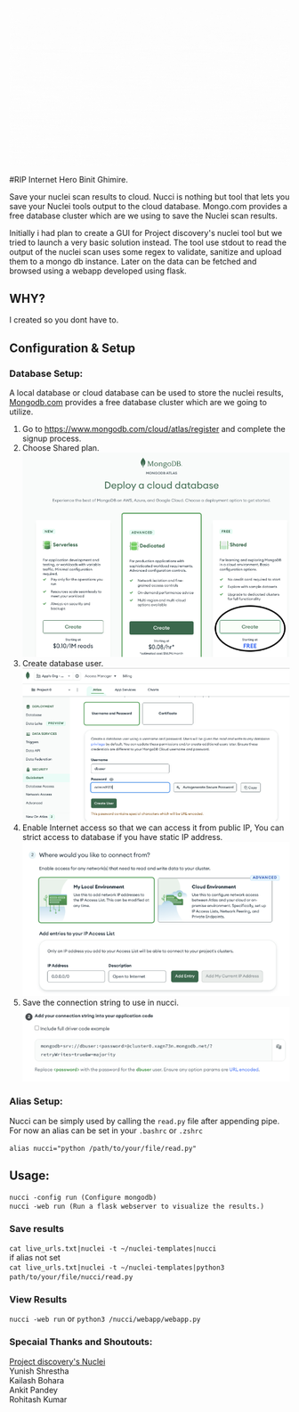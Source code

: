 ![Nucci](https://github.com/smaranchand/nucci/raw/main/src/nucci.gif)

#RIP Internet Hero Binit Ghimire.

Save your nuclei scan results to cloud.
Nucci is nothing but tool that lets you save your Nuclei tools output to the cloud database. Mongo.com provides a free database cluster which are we using to save the Nuclei scan  results.

Initially i had plan to create a GUI for Project discovery's nuclei tool but we tried to launch a very basic solution instead. The tool use stdout to read the output of the nuclei scan uses some regex to validate, sanitize and upload them to a mongo db instance. Later on the data can be fetched and browsed using a webapp developed using flask.


## WHY?

I created so you dont have to.

## Configuration & Setup

### Database Setup:

A local database or cloud database can be used to store the nuclei results, [Mongodb.com](https://www.mongodb.com) provides a free database cluster which are we going to utilize.

1. Go to https://www.mongodb.com/cloud/atlas/register and complete the signup process.
2. Choose Shared plan.![Free Plan](https://github.com/smaranchand/nucci/blob/main/src/free.png)
3. Create database user.![Create Creds](https://github.com/smaranchand/nucci/blob/main/src/create_creds.png)
4. Enable Internet access so that we can access it from public IP, You can strict access to database if you have static IP address. ![Enable Access](https://github.com/smaranchand/nucci/blob/main/src/network.png)
5. Save the connection string to use in nucci.![Connection String](https://github.com/smaranchand/nucci/blob/main/src/db_connection.png)

### Alias Setup:

Nucci can be simply used by calling the ```read.py``` file after appending pipe. For now an alias can be set in your ```.bashrc``` or ```.zshrc```

```alias nucci="python /path/to/your/file/read.py"```

## Usage:
```console
nucci -config run (Configure mongodb)
nucci -web run (Run a flask webserver to visualize the results.)

```
### Save results
```cat live_urls.txt|nuclei -t ~/nuclei-templates|nucci``` <br>
if alias not set <br>
```cat live_urls.txt|nuclei -t ~/nuclei-templates|python3 path/to/your/file/nucci/read.py```

### View Results
 ```nucci -web run``` or ```python3 /nucci/webapp/webapp.py```

### Specaial Thanks and Shoutouts:

[Project discovery's Nuclei](https://github.com/projectdiscovery/nuclei)<br>
Yunish Shrestha<br>
Kailash Bohara<br>
Ankit Pandey<br>
Rohitash Kumar
